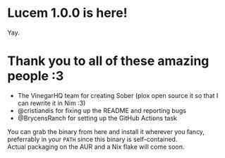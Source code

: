 # Lucem 1.0.0 is here!
Yay.

# Thank you to all of these amazing people :3
* The VinegarHQ team for creating Sober (plox open source it so that I can rewrite it in Nim :3)
* @cristiandis for fixing up the README and reporting bugs
* @BrycensRanch for setting up the GitHub Actions task

You can grab the binary from here and install it wherever you fancy, preferrably in your `PATH` since this binary is self-contained. \
Actual packaging on the AUR and a Nix flake will come soon.
